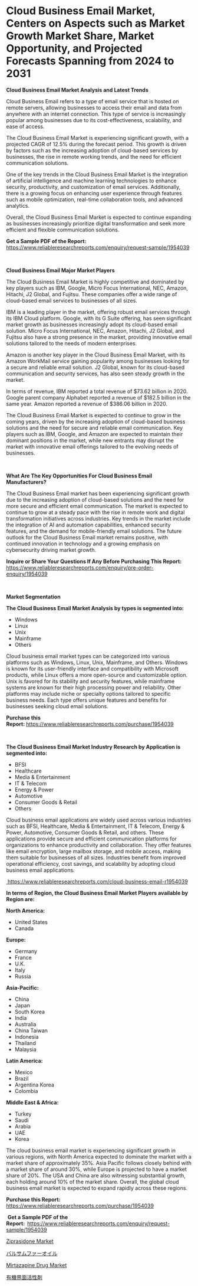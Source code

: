 <p><h1>Cloud Business Email Market, Centers on Aspects such as Market Growth Market Share, Market Opportunity, and Projected Forecasts Spanning from 2024 to 2031</h1></p><p><strong>Cloud Business Email Market Analysis and Latest Trends</strong></p>
<p><p>Cloud Business Email refers to a type of email service that is hosted on remote servers, allowing businesses to access their email and data from anywhere with an internet connection. This type of service is increasingly popular among businesses due to its cost-effectiveness, scalability, and ease of access.</p><p>The Cloud Business Email Market is experiencing significant growth, with a projected CAGR of 12.5% during the forecast period. This growth is driven by factors such as the increasing adoption of cloud-based services by businesses, the rise in remote working trends, and the need for efficient communication solutions.</p><p>One of the key trends in the Cloud Business Email Market is the integration of artificial intelligence and machine learning technologies to enhance security, productivity, and customization of email services. Additionally, there is a growing focus on enhancing user experience through features such as mobile optimization, real-time collaboration tools, and advanced analytics.</p><p>Overall, the Cloud Business Email Market is expected to continue expanding as businesses increasingly prioritize digital transformation and seek more efficient and flexible communication solutions.</p></p>
<p><strong>Get a Sample PDF of the Report:&nbsp;</strong> <a href="https://www.reliableresearchreports.com/enquiry/request-sample/1954039">https://www.reliableresearchreports.com/enquiry/request-sample/1954039</a></p>
<p>&nbsp;</p>
<p><strong>Cloud Business Email Major Market Players</strong></p>
<p><p>The Cloud Business Email Market is highly competitive and dominated by key players such as IBM, Google, Micro Focus International, NEC, Amazon, Hitachi, J2 Global, and Fujitsu. These companies offer a wide range of cloud-based email services to businesses of all sizes.</p><p>IBM is a leading player in the market, offering robust email services through its IBM Cloud platform. Google, with its G Suite offering, has seen significant market growth as businesses increasingly adopt its cloud-based email solution. Micro Focus International, NEC, Amazon, Hitachi, J2 Global, and Fujitsu also have a strong presence in the market, providing innovative email solutions tailored to the needs of modern enterprises.</p><p>Amazon is another key player in the Cloud Business Email Market, with its Amazon WorkMail service gaining popularity among businesses looking for a secure and reliable email solution. J2 Global, known for its cloud-based communication and security services, has also seen steady growth in the market.</p><p>In terms of revenue, IBM reported a total revenue of $73.62 billion in 2020. Google parent company Alphabet reported a revenue of $182.5 billion in the same year. Amazon reported a revenue of $386.06 billion in 2020.</p><p>The Cloud Business Email Market is expected to continue to grow in the coming years, driven by the increasing adoption of cloud-based business solutions and the need for secure and reliable email communication. Key players such as IBM, Google, and Amazon are expected to maintain their dominant positions in the market, while new entrants may disrupt the market with innovative email offerings tailored to the evolving needs of businesses.</p></p>
<p>&nbsp;</p>
<p><strong>What Are The Key Opportunities For Cloud Business Email Manufacturers?</strong></p>
<p><p>The Cloud Business Email market has been experiencing significant growth due to the increasing adoption of cloud-based solutions and the need for more secure and efficient email communication. The market is expected to continue to grow at a steady pace with the rise in remote work and digital transformation initiatives across industries. Key trends in the market include the integration of AI and automation capabilities, enhanced security features, and the demand for mobile-friendly email solutions. The future outlook for the Cloud Business Email market remains positive, with continued innovation in technology and a growing emphasis on cybersecurity driving market growth.</p></p>
<p><strong>Inquire or Share Your Questions If Any Before Purchasing This Report:</strong> <a href="https://www.reliableresearchreports.com/enquiry/pre-order-enquiry/1954039">https://www.reliableresearchreports.com/enquiry/pre-order-enquiry/1954039</a></p>
<p>&nbsp;</p>
<p><strong>Market Segmentation</strong></p>
<p><strong>The Cloud Business Email Market Analysis by types is segmented into:</strong></p>
<p><ul><li>Windows</li><li>Linux</li><li>Unix</li><li>Mainframe</li><li>Others</li></ul></p>
<p><p>Cloud business email market types can be categorized into various platforms such as Windows, Linux, Unix, Mainframe, and Others. Windows is known for its user-friendly interface and compatibility with Microsoft products, while Linux offers a more open-source and customizable option. Unix is favored for its stability and security features, while mainframe systems are known for their high processing power and reliability. Other platforms may include niche or specialty options tailored to specific business needs. Each type offers unique features and benefits for businesses seeking cloud email solutions.</p></p>
<p><strong>Purchase this Report:&nbsp;</strong><a href="https://www.reliableresearchreports.com/purchase/1954039">https://www.reliableresearchreports.com/purchase/1954039</a></p>
<p>&nbsp;</p>
<p><strong>The Cloud Business Email Market Industry Research by Application is segmented into:</strong></p>
<p><ul><li>BFSI</li><li>Healthcare</li><li>Media & Entertainment</li><li>IT & Telecom</li><li>Energy & Power</li><li>Automotive</li><li>Consumer Goods & Retail</li><li>Others</li></ul></p>
<p><p>Cloud business email applications are widely used across various industries such as BFSI, Healthcare, Media & Entertainment, IT & Telecom, Energy & Power, Automotive, Consumer Goods & Retail, and others. These applications provide secure and efficient communication platforms for organizations to enhance productivity and collaboration. They offer features like email encryption, large mailbox storage, and mobile access, making them suitable for businesses of all sizes. Industries benefit from improved operational efficiency, cost savings, and scalability by adopting cloud business email applications.</p></p>
<p><a href="https://www.reliableresearchreports.com/cloud-business-email-r1954039">&nbsp;https://www.reliableresearchreports.com/cloud-business-email-r1954039</a></p>
<p><strong>In terms of Region, the Cloud Business Email Market Players available by Region are:</strong></p>
<p>
    <p> <strong> North America: </strong>
        <ul>
            <li>United States</li>
            <li>Canada</li>
        </ul>
        </p> 
    <p> <strong> Europe: </strong>
        <ul>
            <li>Germany</li>
            <li>France</li>
            <li>U.K.</li>
            <li>Italy</li>
            <li>Russia</li>
        </ul>
        </p> 
    <p> <strong> Asia-Pacific: </strong>
        <ul>
            <li>China</li>
            <li>Japan</li>
            <li>South Korea</li>
            <li>India</li>
            <li>Australia</li>
            <li>China Taiwan</li>
            <li>Indonesia</li>
            <li>Thailand</li>
            <li>Malaysia</li>
        </ul>
        </p> 
    <p> <strong> Latin America: </strong>
        <ul>
            <li>Mexico</li>
            <li>Brazil</li>
            <li>Argentina Korea</li>
            <li>Colombia</li>
        </ul>
        </p> 
    <p> <strong> Middle East & Africa: </strong>
        <ul>
            <li>Turkey</li>
            <li>Saudi</li>
            <li>Arabia</li>
            <li>UAE</li>
            <li>Korea</li>
        </ul>
    </p>
    </p>
<p><p>The cloud business email market is experiencing significant growth in various regions, with North America expected to dominate the market with a market share of approximately 35%. Asia Pacific follows closely behind with a market share of around 30%, while Europe is projected to have a market share of 20%. The USA and China are also witnessing substantial growth, each holding around 10% of the market share. Overall, the global cloud business email market is expected to expand rapidly across these regions.</p></p>
<p><strong>Purchase this Report: </strong><a href="https://www.reliableresearchreports.com/purchase/1954039">https://www.reliableresearchreports.com/purchase/1954039</a></p>
<p>&nbsp;<strong>Get a Sample PDF of the Report:&nbsp;&nbsp;</strong><a href="https://www.reliableresearchreports.com/enquiry/request-sample/1954039">https://www.reliableresearchreports.com/enquiry/request-sample/1954039</a></p>
<p><strong></strong></p>
<p><p><a href="https://www.linkedin.com/pulse/ziprasidone-market-size-outlook-forecast-2024-2031-imarkete-ifrue?trackingId=AGJ1mKFecRFxilXqD3RTQg%3D%3D">Ziprasidone Market</a></p><p><a href="https://github.com/lababdou/Market-Research-Report-List-3/blob/main/636102723750.md">バルサムファーオイル</a></p><p><a href="https://www.linkedin.com/pulse/mirtazapine-drug-market-trends-analysis-forecasted-period-2024-2031-i7gfe?trackingId=4GG1IhWksFDV6XquCPrdjw%3D%3D">Mirtazapine Drug Market</a></p><p><a href="https://github.com/bevdtkn4419963/Market-Research-Report-List-2/blob/main/206450723751.md">有機界面活性剤</a></p></p>